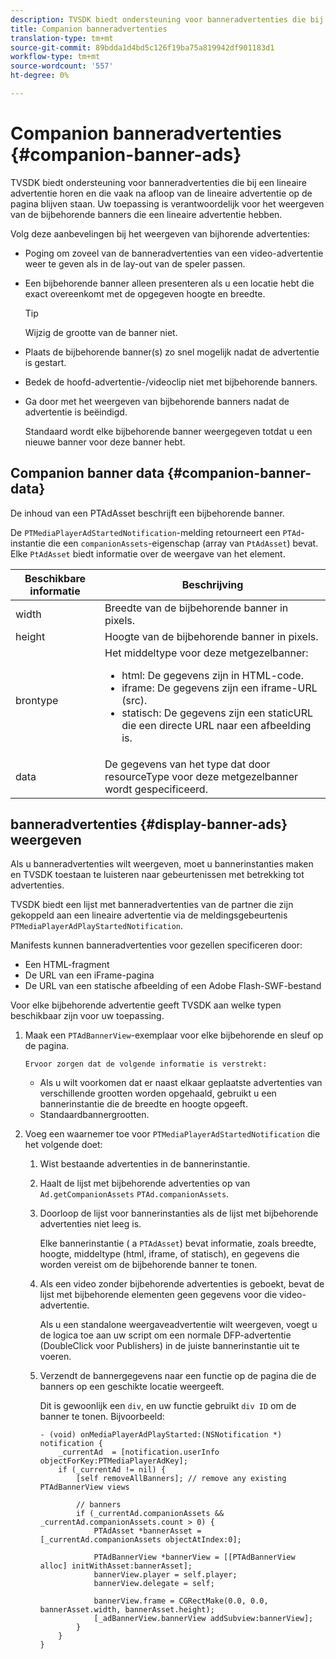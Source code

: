 ```yaml
---
description: TVSDK biedt ondersteuning voor banneradvertenties die bij een lineaire advertentie horen en die vaak na afloop van de lineaire advertentie op de pagina blijven staan. Uw toepassing is verantwoordelijk voor het weergeven van de bijbehorende banners die een lineaire advertentie hebben.
title: Companion banneradvertenties
translation-type: tm+mt
source-git-commit: 89bdda1d4bd5c126f19ba75a819942df901183d1
workflow-type: tm+mt
source-wordcount: '557'
ht-degree: 0%

---
```



# Companion banneradvertenties {#companion-banner-ads}

TVSDK biedt ondersteuning voor banneradvertenties die bij een lineaire advertentie horen en die vaak na afloop van de lineaire advertentie op de pagina blijven staan. Uw toepassing is verantwoordelijk voor het weergeven van de bijbehorende banners die een lineaire advertentie hebben.

Volg deze aanbevelingen bij het weergeven van bijhorende advertenties:

* Poging om zoveel van de banneradvertenties van een video-advertentie weer te geven als in de lay-out van de speler passen.
* Een bijbehorende banner alleen presenteren als u een locatie hebt die exact overeenkomt met de opgegeven hoogte en breedte.

   >[!TIP]
   >
   >Wijzig de grootte van de banner niet.

* Plaats de bijbehorende banner(s) zo snel mogelijk nadat de advertentie is gestart.
* Bedek de hoofd-advertentie-/videoclip niet met bijbehorende banners.
* Ga door met het weergeven van bijbehorende banners nadat de advertentie is beëindigd.

   Standaard wordt elke bijbehorende banner weergegeven totdat u een nieuwe banner voor deze banner hebt.

## Companion banner data {#companion-banner-data}

De inhoud van een PTAdAsset beschrijft een bijbehorende banner.

<!--<a id="section_D730B4FD6FD749E9860B6A07FC110552"></a>-->

De `PTMediaPlayerAdStartedNotification`-melding retourneert een `PTAd`-instantie die een `companionAssets`-eigenschap (array van `PtAdAsset`) bevat.
Elke `PtAdAsset` biedt informatie over de weergave van het element.

<table id="table_760C885E2DCA4BE983CC57FDA7BD5B14"> 
 <thead> 
  <tr> 
   <th colname="col1" class="entry"> Beschikbare informatie </th> 
   <th colname="col2" class="entry"> Beschrijving </th> 
  </tr> 
 </thead>
 <tbody> 
  <tr> 
   <td colname="col1"> width </td> 
   <td colname="col2"> Breedte van de bijbehorende banner in pixels. </td> 
  </tr> 
  <tr> 
   <td colname="col1"> height </td> 
   <td colname="col2"> Hoogte van de bijbehorende banner in pixels. </td> 
  </tr> 
  <tr> 
   <td colname="col1"> brontype </td> 
   <td colname="col2">Het middeltype voor deze metgezelbanner: 
    <ul id="ul_A067787FE49E4B6095BE0AC1D447DBB3"> 
     <li id="li_02B7224C67004095B3F6E50FD21E507E">html: De gegevens zijn in HTML-code. </li> 
     <li id="li_5F37E14472424F808C6094F42009E676">iframe: De gegevens zijn een iframe-URL (src). </li> 
     <li id="li_76B945007CE842158B5125422765E0B2">statisch: De gegevens zijn een staticURL die een directe URL naar een afbeelding is. </li> 
    </ul> </td> 
  </tr> 
  <tr> 
   <td colname="col1"> data </td> 
   <td colname="col2"> De gegevens van het type dat door <span class="codeph"> resourceType</span> voor deze metgezelbanner wordt gespecificeerd. </td> 
  </tr> 
 </tbody> 
</table>

## banneradvertenties {#display-banner-ads} weergeven

Als u banneradvertenties wilt weergeven, moet u bannerinstanties maken en TVSDK toestaan te luisteren naar gebeurtenissen met betrekking tot advertenties.

TVSDK biedt een lijst met banneradvertenties van de partner die zijn gekoppeld aan een lineaire advertentie via de meldingsgebeurtenis `PTMediaPlayerAdPlayStartedNotification`.

Manifests kunnen banneradvertenties voor gezellen specificeren door:

* Een HTML-fragment
* De URL van een iFrame-pagina
* De URL van een statische afbeelding of een Adobe Flash-SWF-bestand

Voor elke bijbehorende advertentie geeft TVSDK aan welke typen beschikbaar zijn voor uw toepassing.

1. Maak een `PTAdBannerView`-exemplaar voor elke bijbehorende en sleuf op de pagina.

       Ervoor zorgen dat de volgende informatie is verstrekt:
   
   * Als u wilt voorkomen dat er naast elkaar geplaatste advertenties van verschillende grootten worden opgehaald, gebruikt u een bannerinstantie die de breedte en hoogte opgeeft.
   * Standaardbannergrootten.

1. Voeg een waarnemer toe voor `PTMediaPlayerAdStartedNotification` die het volgende doet:
   1. Wist bestaande advertenties in de bannerinstantie.
   1. Haalt de lijst met bijbehorende advertenties op van `Ad.getCompanionAssets` `PTAd.companionAssets`.
   1. Doorloop de lijst voor bannerinstanties als de lijst met bijbehorende advertenties niet leeg is.

      Elke bannerinstantie ( a `PTAdAsset`) bevat informatie, zoals breedte, hoogte, middeltype (html, iframe, of statisch), en gegevens die worden vereist om de bijbehorende banner te tonen.
   1. Als een video zonder bijbehorende advertenties is geboekt, bevat de lijst met bijbehorende elementen geen gegevens voor die video-advertentie.

      Als u een standalone weergaveadvertentie wilt weergeven, voegt u de logica toe aan uw script om een normale DFP-advertentie (DoubleClick voor Publishers) in de juiste bannerinstantie uit te voeren.
   1. Verzendt de bannergegevens naar een functie op de pagina die de banners op een geschikte locatie weergeeft.

      Dit is gewoonlijk een `div`, en uw functie gebruikt `div ID` om de banner te tonen. Bijvoorbeeld:

      ```
      - (void) onMediaPlayerAdPlayStarted:(NSNotification *) notification { 
          _currentAd  = [notification.userInfo  objectForKey:PTMediaPlayerAdKey];  
          if (_currentAd != nil) { 
              [self removeAllBanners]; // remove any existing PTAdBannerView views 
      
              // banners 
              if (_currentAd.companionAssets && _currentAd.companionAssets.count > 0) { 
                  PTAdAsset *bannerAsset = [_currentAd.companionAssets objectAtIndex:0]; 
      
                  PTAdBannerView *bannerView = [[PTAdBannerView alloc] initWithAsset:bannerAsset];  
                  bannerView.player = self.player; 
                  bannerView.delegate = self; 
      
                  bannerView.frame = CGRectMake(0.0, 0.0, bannerAsset.width, bannerAsset.height);  
                  [_adBannerView.bannerView addSubview:bannerView]; 
              } 
          } 
      }
      ```
